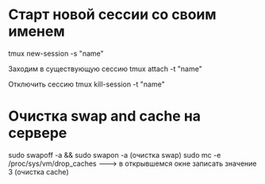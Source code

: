 # Старт новой сессии со своим именем
tmux new-session -s "name"
 
 
Заходим в существующую сессию
tmux attach -t "name"
 
Отключить сессию
tmux kill-session -t "name"

# Очистка swap and cache на сервере
sudo swapoff -a && sudo swapon -a  (очистка swap)
sudo mc -e /proc/sys/vm/drop_caches ---> в открывшемся окне записать значение 3 (очистка cache)
